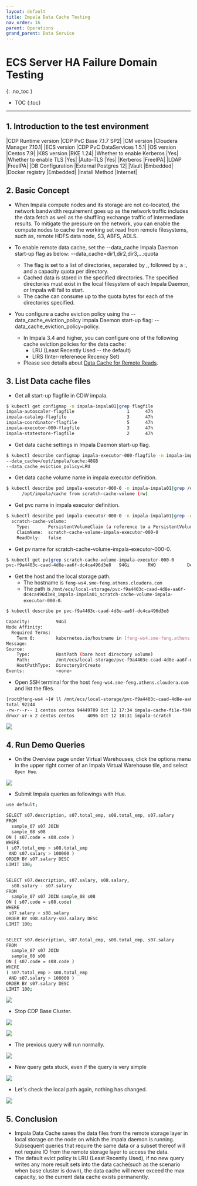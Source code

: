 ```yaml
---
layout: default
title: Impala Data Cache Testing
nav_order: 16
parent: Operations
grand_parent: Data Service
---
```


# ECS Server HA Failure Domain Testing
{: .no_toc }

- TOC
{:toc}

---

## 1. Introduction to the test environment

|CDP Runtime version |CDP PvC Base 7.1.7 SP2|
|CM version |Cloudera Manager 7.10.1|
|ECS version |CDP PvC DataServices 1.5.1|
|OS version |Centos 7.9|
|K8S version |RKE 1.24|
|Whether to enable Kerberos |Yes|
|Whether to enable TLS |Yes|
|Auto-TLS |Yes|
|Kerberos |FreeIPA|
|LDAP |FreeIPA|
|DB Configuration |External Postgres 12|
|Vault |Embedded|
|Docker registry |Embedded|
|Install Method |Internet|

## 2. Basic Concept

- When Impala compute nodes and its storage are not co-located, the network bandwidth requirement goes up as the network traffic includes the data fetch as well as the shuffling exchange traffic of intermediate results. To mitigate the pressure on the network, you can enable the compute nodes to cache the working set read from remote filesystems, such as, remote HDFS data node, S3, ABFS, ADLS.

- To enable remote data cache, set the --data_cache Impala Daemon start-up flag as below: --data_cache=dir1,dir2,dir3,...:quota
    - The flag is set to a list of directories, separated by ,, followed by a :, and a capacity quota per directory.
    - Cached data is stored in the specified directories. The specified directories must exist in the local filesystem of each Impala Daemon, or Impala will fail to start.
    - The cache can consume up to the quota bytes for each of the directories specified.

- You configure a cache eviction policy using the --data_cache_eviction_policy Impala Daemon start-up flag: --data_cache_eviction_policy=policy.
    - In Impala 3.4 and higher, you can configure one of the following cache eviction policies for the data cache:
        - LRU (Least Recently Used -- the default)
        - LIRS (Inter-referenece Recency Set)
    - Please see details about [Data Cache for Remote Reads](https://impala.apache.org/docs/build/html/topics/impala_data_cache.html).

## 3. List Data cache files

- Get all start-up flagfile in CDW impala.

```bash
$ kubectl get configmap -n impala-impala01|grep flagfile
impala-autoscaler-flagfile                    1      47h
impala-catalog-flagfile                       3      47h
impala-coordinator-flagfile                   5      47h
impala-executor-000-flagfile                  3      47h
impala-statestore-flagfile                    2      47h
```

- Get data cache settings in Impala Daemon start-up flag.

```bash
$ kubectl describe configmap impala-executor-000-flagfile -n impala-impala01 |grep data_cache
--data_cache=/opt/impala/cache:48GB
--data_cache_eviction_policy=LRU
```

- Get data cache volume name in impala executor definition.

```bash
$ kubectl describe pod impala-executor-000-0 -n impala-impala01|grep /opt/impala/cache
      /opt/impala/cache from scratch-cache-volume (rw)
```

- Get pvc name in impala executor definition.

```bash
$ kubectl describe pod impala-executor-000-0 -n impala-impala01|grep -A3 scratch-cache-volume:
  scratch-cache-volume:
    Type:       PersistentVolumeClaim (a reference to a PersistentVolumeClaim in the same namespace)
    ClaimName:  scratch-cache-volume-impala-executor-000-0
    ReadOnly:   false
```

- Get pv name for scratch-cache-volume-impala-executor-000-0.

```bash
$ kubectl get pv|grep scratch-cache-volume-impala-executor-000-0
pvc-f9a4403c-caad-4d8e-aa6f-dc4ca496d3e8   94Gi       RWO            Delete           Bound    impala-impala01/scratch-cache-volume-impala-executor-000-0                                                              local-path              47h
```

- Get the host and the local storage path.
    - The hostname is `feng-ws4.sme-feng.athens.cloudera.com`
    - The path is `/mnt/ecs/local-storage/pvc-f9a4403c-caad-4d8e-aa6f-dc4ca496d3e8_impala-impala01_scratch-cache-volume-impala-executor-000-0`.

```bash
$ kubectl describe pv pvc-f9a4403c-caad-4d8e-aa6f-dc4ca496d3e8

Capacity:          94Gi
Node Affinity:
  Required Terms:
    Term 0:        kubernetes.io/hostname in [feng-ws4.sme-feng.athens.cloudera.com]
Message:
Source:
    Type:          HostPath (bare host directory volume)
    Path:          /mnt/ecs/local-storage/pvc-f9a4403c-caad-4d8e-aa6f-dc4ca496d3e8_impala-impala01_scratch-cache-volume-impala-executor-000-0
    HostPathType:  DirectoryOrCreate
Events:            <none>
```

- Open SSH terminal for the host `feng-ws4.sme-feng.athens.cloudera.com` and list the files.

```bash
[root@feng-ws4 ~]# ll /mnt/ecs/local-storage/pvc-f9a4403c-caad-4d8e-aa6f-dc4ca496d3e8_impala-impala01_scratch-cache-volume-impala-executor-000-0
total 92244
-rw-r--r-- 1 centos centos 94449709 Oct 12 17:34 impala-cache-file-f0464322167cea8e:7c5b604bc879efb7
drwxr-xr-x 2 centos centos     4096 Oct 12 10:31 impala-scratch
```

![](../../assets/images/ds/datacache01.png)


## 4. Run Demo Queries

- On the Overview page under Virtual Warehouses, click the options menu in the upper right corner of an Impala Virtual Warehouse tile, and select `Open Hue`.

![](../../assets/images/ds/datacache02.png)

- Submit Impala queries as followings with Hue.

```bash
use default;

SELECT s07.description, s07.total_emp, s08.total_emp, s07.salary
FROM
  sample_07 s07 JOIN 
  sample_08 s08
ON ( s07.code = s08.code )
WHERE
( s07.total_emp > s08.total_emp
 AND s07.salary > 100000 )
ORDER BY s07.salary DESC
LIMIT 100;


SELECT s07.description, s07.salary, s08.salary,
  s08.salary - s07.salary
FROM
  sample_07 s07 JOIN sample_08 s08
ON ( s07.code = s08.code)
WHERE
 s07.salary < s08.salary
ORDER BY s08.salary-s07.salary DESC
LIMIT 100;


SELECT s07.description, s07.total_emp, s08.total_emp, s07.salary
FROM
  sample_07 s07 JOIN 
  sample_08 s08
ON ( s07.code = s08.code )
WHERE
( s07.total_emp > s08.total_emp
 AND s07.salary > 100000 )
ORDER BY s07.salary DESC
LIMIT 100;
```

![](../../assets/images/ds/datacache03.png)

- Stop CDP Base Cluster.

![](../../assets/images/ds/datacache04.png)

![](../../assets/images/ds/datacache05.png)

- The previous query will run normally.

![](../../assets/images/ds/datacache06.png)

- New query gets stuck, even if the query is very simple

![](../../assets/images/ds/datacache07.png)

- Let's check the local path again, nothing has changed.

![](../../assets/images/ds/datacache08.png)

## 5. Conclusion

- Impala Data Cache saves the data files from the remote storage layer in local storage on the node on which the impala daemon is running. Subsequent queries that require the same data or a subset thereof will not require IO from the remote storage layer to access the data. 
- The default evict policy is LRU (Least Recently Used), if no new query writes any more result sets into the data cache(such as the scenario when base cluster is down), the data cache will never exceed the max capacity, so the current data cache exists permanently.
